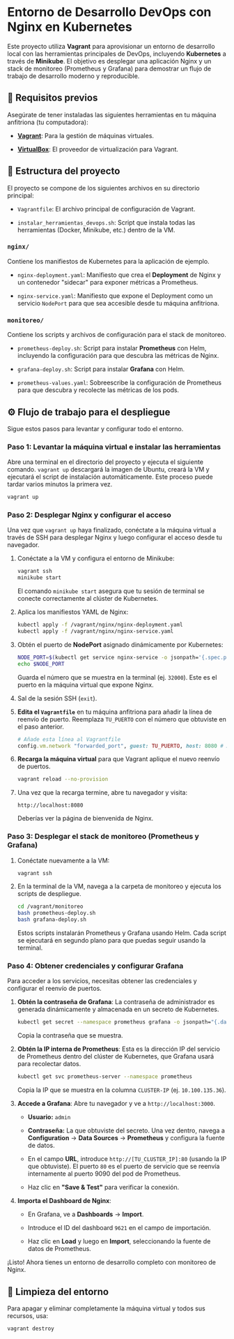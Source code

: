 # Entorno de Desarrollo DevOps con Nginx en Kubernetes

Este proyecto utiliza **Vagrant** para aprovisionar un entorno de desarrollo local con las herramientas principales de DevOps, incluyendo **Kubernetes** a través de **Minikube**. El objetivo es desplegar una aplicación Nginx y un stack de monitoreo (Prometheus y Grafana) para demostrar un flujo de trabajo de desarrollo moderno y reproducible.

## 🚀 Requisitos previos

Asegúrate de tener instaladas las siguientes herramientas en tu máquina anfitriona (tu computadora):

* [**Vagrant**](https://www.vagrantup.com/downloads): Para la gestión de máquinas virtuales.

* [**VirtualBox**](https://www.virtualbox.org/wiki/Downloads): El proveedor de virtualización para Vagrant.

## 📁 Estructura del proyecto

El proyecto se compone de los siguientes archivos en su directorio principal:

* `Vagrantfile`: El archivo principal de configuración de Vagrant.

* `instalar_herramientas_devops.sh`: Script que instala todas las herramientas (Docker, Minikube, etc.) dentro de la VM.

### `nginx/`

Contiene los manifiestos de Kubernetes para la aplicación de ejemplo.

* `nginx-deployment.yaml`: Manifiesto que crea el **Deployment** de Nginx y un contenedor "sidecar" para exponer métricas a Prometheus.

* `nginx-service.yaml`: Manifiesto que expone el Deployment como un servicio `NodePort` para que sea accesible desde tu máquina anfitriona.

### `monitoreo/`

Contiene los scripts y archivos de configuración para el stack de monitoreo.

* `prometheus-deploy.sh`: Script para instalar **Prometheus** con Helm, incluyendo la configuración para que descubra las métricas de Nginx.

* `grafana-deploy.sh`: Script para instalar **Grafana** con Helm.

* `prometheus-values.yaml`: Sobreescribe la configuración de Prometheus para que descubra y recolecte las métricas de los pods.

## ⚙️ Flujo de trabajo para el despliegue

Sigue estos pasos para levantar y configurar todo el entorno.

### Paso 1: Levantar la máquina virtual e instalar las herramientas

Abre una terminal en el directorio del proyecto y ejecuta el siguiente comando. `vagrant up` descargará la imagen de Ubuntu, creará la VM y ejecutará el script de instalación automáticamente. Este proceso puede tardar varios minutos la primera vez.

```bash
vagrant up
```

### Paso 2: Desplegar Nginx y configurar el acceso

Una vez que `vagrant up` haya finalizado, conéctate a la máquina virtual a través de SSH para desplegar Nginx y luego configurar el acceso desde tu navegador.

1.  Conéctate a la VM y configura el entorno de Minikube:

    ```bash
    vagrant ssh
    minikube start
    ```

    El comando `minikube start` asegura que tu sesión de terminal se conecte correctamente al clúster de Kubernetes.

2.  Aplica los manifiestos YAML de Nginx:

    ```bash
    kubectl apply -f /vagrant/nginx/nginx-deployment.yaml
    kubectl apply -f /vagrant/nginx/nginx-service.yaml
    ```

3.  Obtén el puerto de **NodePort** asignado dinámicamente por Kubernetes:

    ```bash
    NODE_PORT=$(kubectl get service nginx-service -o jsonpath='{.spec.ports[0].nodePort}')
    echo $NODE_PORT
    ```

    Guarda el número que se muestra en la terminal (ej. `32000`). Este es el puerto en la máquina virtual que expone Nginx.

4.  Sal de la sesión SSH (`exit`).

5.  **Edita el `Vagrantfile`** en tu máquina anfitriona para añadir la línea de reenvío de puerto. Reemplaza `TU_PUERTO` con el número que obtuviste en el paso anterior.

    ```ruby
    # Añade esta línea al Vagrantfile
    config.vm.network "forwarded_port", guest: TU_PUERTO, host: 8080 # Acceso a Nginx
    ```

6.  **Recarga la máquina virtual** para que Vagrant aplique el nuevo reenvío de puertos.

    ```bash
    vagrant reload --no-provision
    ```

7.  Una vez que la recarga termine, abre tu navegador y visita:

    ```
    http://localhost:8080
    ```

    Deberías ver la página de bienvenida de Nginx.

### Paso 3: Desplegar el stack de monitoreo (Prometheus y Grafana)

1.  Conéctate nuevamente a la VM:

    ```bash
    vagrant ssh
    ```

2.  En la terminal de la VM, navega a la carpeta de monitoreo y ejecuta los scripts de despliegue.

    ```bash
    cd /vagrant/monitoreo
    bash prometheus-deploy.sh
    bash grafana-deploy.sh
    ```

    Estos scripts instalarán Prometheus y Grafana usando Helm. Cada script se ejecutará en segundo plano para que puedas seguir usando la terminal.

### Paso 4: Obtener credenciales y configurar Grafana

Para acceder a los servicios, necesitas obtener las credenciales y configurar el reenvío de puertos.

1.  **Obtén la contraseña de Grafana**: La contraseña de administrador es generada dinámicamente y almacenada en un secreto de Kubernetes.

    ```bash
    kubectl get secret --namespace prometheus grafana -o jsonpath="{.data.admin-password}" | base64 --decode ; echo
    ```

    Copia la contraseña que se muestra.

2.  **Obtén la IP interna de Prometheus**: Esta es la dirección IP del servicio de Prometheus dentro del clúster de Kubernetes, que Grafana usará para recolectar datos.

    ```bash
    kubectl get svc prometheus-server --namespace prometheus
    ```

    Copia la IP que se muestra en la columna `CLUSTER-IP` (ej. `10.100.135.36`).

3.  **Accede a Grafana**: Abre tu navegador y ve a `http://localhost:3000`.

    * **Usuario:** `admin`

    * **Contraseña:** La que obtuviste del secreto.
      Una vez dentro, navega a **Configuration** -> **Data Sources** -> **Prometheus** y configura la fuente de datos.

    * En el campo **URL**, introduce `http://[TU_CLUSTER_IP]:80` (usando la IP que obtuviste). El puerto `80` es el puerto de servicio que se reenvía internamente al puerto 9090 del pod de Prometheus.

    * Haz clic en **"Save & Test"** para verificar la conexión.

4.  **Importa el Dashboard de Nginx**:

    * En Grafana, ve a **Dashboards** -> **Import**.

    * Introduce el ID del dashboard `9621` en el campo de importación.

    * Haz clic en **Load** y luego en **Import**, seleccionando la fuente de datos de Prometheus.

¡Listo! Ahora tienes un entorno de desarrollo completo con monitoreo de Nginx.

## 🧹 Limpieza del entorno

Para apagar y eliminar completamente la máquina virtual y todos sus recursos, usa:

```bash
vagrant destroy
